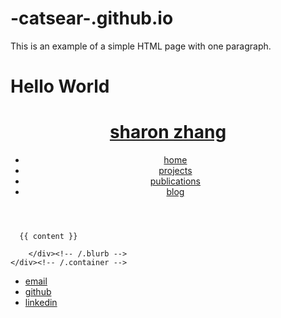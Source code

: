 # -catsear-.github.io
<!DOCTYPE html>
<html>
    <head>
        <title>hi</title>
    </head>
    <body>
        <p>This is an example of a simple HTML page with one paragraph.</p>
    </body>
</html>
<html>
 <head>
 </head>
 <body>
   <h1>Hello World</h1>
 </body> </head>
	<header>
		<div class="title"><h1><a href="/">sharon zhang</a></h1></div>
		<nav>
			<ul>
				<li><a href="/">home</a></li>
<!-- 				<li><a href="/resume">resume</a></li> -->
				<li><a href="/projects">projects</a></li>
				<li><a href="/publications">publications</a></li>
				<li><a href="/blog">blog</a></li>
			</ul>
		</nav>
	</header>
  <body>
    <div class="container">

      {{ content }}

		</div><!-- /.blurb -->
	</div><!-- /.container -->
<footer>
	<ul>
		<li><a href="mailto:zsharonx@gmail.com">email</a></li>
		<li><a href="https://github.com/sxzhang25">github</a></li>
		<li><a href="https://www.linkedin.com/in/sharon-z-517795129/">linkedin</a></li>
	</ul>
</footer>
</body>
</html>
